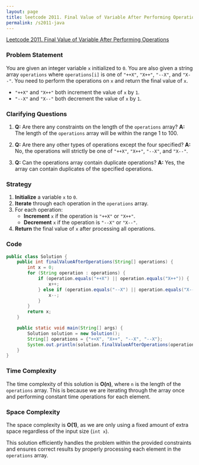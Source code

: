 ```yaml
---
layout: page
title: leetcode 2011. Final Value of Variable After Performing Operations
permalink: /s2011-java
---
```

[Leetcode 2011. Final Value of Variable After Performing Operations](https://algoadvance.github.io/algoadvance/l2011)
### Problem Statement

You are given an integer variable `x` initialized to `0`. You are also given a string array `operations` where `operations[i]` is one of `"++X"`, `"X++"`, `"--X"`, and `"X--"`. You need to perform the operations on `x` and return the final value of `x`.

- `"++X"` and `"X++"` both increment the value of `x` by `1`.
- `"--X"` and `"X--"` both decrement the value of `x` by `1`.

### Clarifying Questions

1. **Q:** Are there any constraints on the length of the `operations` array?
   **A:** The length of the `operations` array will be within the range 1 to 100.
  
2. **Q:** Are there any other types of operations except the four specified?
   **A:** No, the operations will strictly be one of `"++X"`, `"X++"`, `"--X"`, and `"X--"`.

3. **Q:** Can the operations array contain duplicate operations?
   **A:** Yes, the array can contain duplicates of the specified operations.

### Strategy

1. **Initialize** a variable `x` to `0`.
2. **Iterate** through each operation in the `operations` array.
3. For each operation:
   - **Increment** `x` if the operation is `"++X"` or `"X++"`.
   - **Decrement** `x` if the operation is `"--X"` or `"X--"`.
4. **Return** the final value of `x` after processing all operations.

### Code

```java
public class Solution {
    public int finalValueAfterOperations(String[] operations) {
        int x = 0;
        for (String operation : operations) {
            if (operation.equals("++X") || operation.equals("X++")) {
                x++;
            } else if (operation.equals("--X") || operation.equals("X--")) {
                x--;
            }
        }
        return x;
    }

    public static void main(String[] args) {
        Solution solution = new Solution();
        String[] operations = {"++X", "X++", "--X", "--X"};
        System.out.println(solution.finalValueAfterOperations(operations)); // Output should be 0
    }
}
```

### Time Complexity

The time complexity of this solution is **O(n)**, where `n` is the length of the `operations` array. This is because we are iterating through the array once and performing constant time operations for each element.

### Space Complexity

The space complexity is **O(1)**, as we are only using a fixed amount of extra space regardless of the input size (`int x`).

This solution efficiently handles the problem within the provided constraints and ensures correct results by properly processing each element in the `operations` array.
